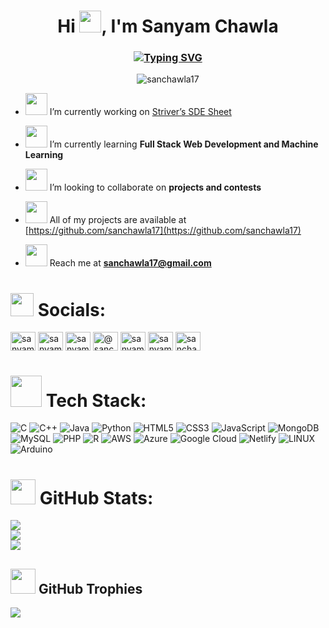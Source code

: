 <h1 align="center">Hi <img src="https://media.giphy.com/media/hvRJCLFzcasrR4ia7z/giphy.gif" width="35">, I'm Sanyam Chawla</h1>
<h3 align="center"><a href="https://git.io/typing-svg"><img src="https://readme-typing-svg.herokuapp.com?font=Playfair&weight=600&size=27&duration=4000&pause=750&color=5BF0E9&center=true&vCenter=true&width=450&height=40&lines=Namaste+%2C+It's+nice+to+meet+you+%E2%9D%A4%EF%B8%8F;A+passionate+programmer+from+India+%F0%9F%87%AE%F0%9F%87%B3;Self+taught+front+end+Developer+%F0%9F%91%A8%E2%80%8D%F0%9F%92%BB;Computer+Science+Student+%F0%9F%92%BB;(%E3%81%A3%E2%97%94%E2%97%A1%E2%97%94)%E3%81%A3+%E2%99%A5++%F0%9D%95%80+%F0%9D%95%9D%F0%9D%95%A0%F0%9D%95%A7%F0%9D%95%96+%F0%9D%95%A5%F0%9D%95%A0+%F0%9D%95%94%F0%9D%95%A0%F0%9D%95%95%F0%9D%95%96++%E2%99%A5" alt="Typing SVG" /></a></h3>

<p align="center"> <img src="https://komarev.com/ghpvc/?username=sanchawla17&label=Profile%20views&color=0e75b6&style=flat" alt="sanchawla17" /> </p>

-  <img src="https://media.tenor.com/qfIdK2F8hroAAAAi/kater-work-kater.gif" width=35px> I’m currently working on [Striver’s SDE Sheet]([https://github.com/sanchawla17/100DaysOfCoding](https://github.com/sanchawla17/Coding-Sheets/tree/main/Striver%E2%80%99s%20SDE%20Sheet))

-  <img src="https://media.tenor.com/svF4QQ7YGPIAAAAi/reading-learning.gif" width=35px> I’m currently learning **Full Stack Web Development and Machine Learning**

- <img src="https://media.tenor.com/L1A0_Mcdo7cAAAAi/dm4uz3-foekoe.gif" width=35px> I’m looking to collaborate on **projects and contests**  

- <img src="https://media.tenor.com/ZjbA7poXBnkAAAAi/smiling-cat-cat.gif" width=35px> All of my projects are available at [https://github.com/sanchawla17](https://github.com/sanchawla17)

<!-- <img src="https://media.tenor.com/-qgiV5fFGskAAAAi/dm4uz3-foekoe.gif" width=35px> I write articles on [https://medium.com/@sanchawla17](https://medium.com/@sanchawla17)-->
      
- <img src="https://media.tenor.com/4s8RxnXHt-4AAAAi/icon-cute.gif"  width=35px> Reach me at **sanchawla17@gmail.com**

# <img src="https://media.tenor.com/b3EMWPy6aoYAAAAi/nuevacreative-earth.gif"  width=37px> Socials:
<p align="left">
<a href="https://twitter.com/sanyamchawla_17" target="blank"><img align="center" src="https://raw.githubusercontent.com/rahuldkjain/github-profile-readme-generator/master/src/images/icons/Social/twitter.svg" alt="sanyamchawla_17" height="30" width="40" /></a>
<a href="https://linkedin.com/in/sanyam-chawla-b6b34019b" target="blank"><img align="center" src="https://raw.githubusercontent.com/rahuldkjain/github-profile-readme-generator/master/src/images/icons/Social/linked-in-alt.svg" alt="sanyam-chawla-b6b34019b" height="30" width="40" /></a>
<a href="https://instagram.com/sanyamchawla17" target="blank"><img align="center" src="https://raw.githubusercontent.com/rahuldkjain/github-profile-readme-generator/master/src/images/icons/Social/instagram.svg" alt="sanyamchawla17" height="30" width="40" /></a>
<a href="https://medium.com/@sanchawla17" target="blank"><img align="center" src="https://raw.githubusercontent.com/rahuldkjain/github-profile-readme-generator/master/src/images/icons/Social/medium.svg" alt="@sanchawla17" height="30" width="40" /></a>
<a href="https://www.hackerrank.com/sanyam_chawla" target="blank"><img align="center" src="https://raw.githubusercontent.com/rahuldkjain/github-profile-readme-generator/master/src/images/icons/Social/hackerrank.svg" alt="sanyam_chawla" height="30" width="40" /></a>
<a href="https://www.leetcode.com/sanyamchawla" target="blank"><img align="center" src="https://raw.githubusercontent.com/rahuldkjain/github-profile-readme-generator/master/src/images/icons/Social/leet-code.svg" alt="sanyamchawla" height="30" width="40" /></a>
<a href="https://auth.geeksforgeeks.org/user/sanchaf9un" target="blank"><img align="center" src="https://raw.githubusercontent.com/rahuldkjain/github-profile-readme-generator/master/src/images/icons/Social/geeks-for-geeks.svg" alt="sanchaf9un" height="30" width="40" /></a>
</p>

# <img src="https://media.tenor.com/McUZ9VgyKqEAAAAi/tkthao219-peach.gif" width=50px> Tech Stack:
![C](https://img.shields.io/badge/c-%2300599C.svg?style=for-the-badge&logo=c&logoColor=white) ![C++](https://img.shields.io/badge/c++-%2300599C.svg?style=for-the-badge&logo=c%2B%2B&logoColor=white) ![Java](https://img.shields.io/badge/java-%23ED8B00.svg?style=for-the-badge&logo=java&logoColor=white)  ![Python](https://img.shields.io/badge/python-3670A0?style=for-the-badge&logo=python&logoColor=ffdd54) ![HTML5](https://img.shields.io/badge/html5-%23E34F26.svg?style=for-the-badge&logo=html5&logoColor=white) ![CSS3](https://img.shields.io/badge/css3-%231572B6.svg?style=for-the-badge&logo=css3&logoColor=white) ![JavaScript](https://img.shields.io/badge/javascript-%23323330.svg?style=for-the-badge&logo=javascript&logoColor=%23F7DF1E) ![MongoDB](https://img.shields.io/badge/MongoDB-%234ea94b.svg?style=for-the-badge&logo=mongodb&logoColor=white) <!-- ![Express.js](https://img.shields.io/badge/express.js-%23404d59.svg?style=for-the-badge&logo=express&logoColor=%2361DAFB) ![React](https://img.shields.io/badge/react-%2320232a.svg?style=for-the-badge&logo=react&logoColor=%2361DAFB) ![NodeJS](https://img.shields.io/badge/node.js-6DA55F?style=for-the-badge&logo=node.js&logoColor=white) --> ![MySQL](https://img.shields.io/badge/mysql-%2300f.svg?style=for-the-badge&logo=mysql&logoColor=white) ![PHP](https://img.shields.io/badge/php-%23777BB4.svg?style=for-the-badge&logo=php&logoColor=white) <!--![Bootstrap](https://img.shields.io/badge/bootstrap-%23563D7C.svg?style=for-the-badge&logo=bootstrap&logoColor=white) --> ![R](https://img.shields.io/badge/r-%23276DC3.svg?style=for-the-badge&logo=r&logoColor=white) ![AWS](https://img.shields.io/badge/AWS-%23FF9900.svg?style=for-the-badge&logo=amazon-aws&logoColor=white) ![Azure](https://img.shields.io/badge/azure-%230072C6.svg?style=for-the-badge&logo=azure-devops&logoColor=white) ![Google Cloud](https://img.shields.io/badge/Google%20Cloud-%234285F4.svg?style=for-the-badge&logo=google-cloud&logoColor=white) ![Netlify](https://img.shields.io/badge/netlify-%23000000.svg?style=for-the-badge&logo=netlify&logoColor=#00C7B7) <!--	![Figma](https://img.shields.io/badge/figma-%23F24E1E.svg?style=for-the-badge&logo=figma&logoColor=white) -->![LINUX](https://img.shields.io/badge/Linux-FCC624?style=for-the-badge&logo=linux&logoColor=black) ![Arduino](https://img.shields.io/badge/-Arduino-00979D?style=for-the-badge&logo=Arduino&logoColor=white)

# <img src = "https://media.tenor.com/LSHKMiRdLggAAAAi/statistics-trending-up.gif" width = 40px> GitHub Stats:
![](https://github-readme-stats.vercel.app/api?username=sanchawla17&theme=highcontrast&hide_border=false&include_all_commits=true&count_private=false)<br/>
![](https://github-readme-streak-stats.herokuapp.com/?user=sanchawla17&theme=highcontrast&hide_border=false)<br/>
![](https://github-readme-stats.vercel.app/api/top-langs/?username=sanchawla17&theme=highcontrast&hide_border=false&include_all_commits=true&count_private=false&layout=compact)

## <img src = "https://media.tenor.com/8Er0lHRnauMAAAAi/trophy.gif" width = 40px> GitHub Trophies
![](https://github-profile-trophy.vercel.app/?username=sanchawla17&theme=tokyonight&no-frame=false&no-bg=true&margin-w=4)

